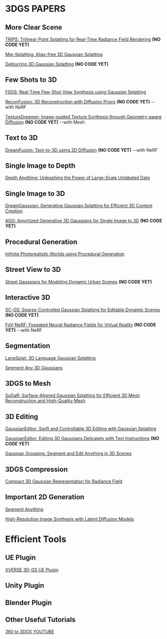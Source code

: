 # 3DGS PAPERS

## More Clear Scene
[TRIPS: Trilinear Point Splatting for Real-Time Radiance Field
Rendering](https://lfranke.github.io/trips/) **(NO CODE YET)**

[Mip-Splatting: Alias-free 3D Gaussian Splatting](https://niujinshuchong.github.io/mip-splatting/)

[Deblurring 3D Gaussian Splatting](https://benhenryl.github.io/Deblurring-3D-Gaussian-Splatting/) **(NO CODE YET)**



## Few Shots to 3D
[FSGS: Real-Time Few-Shot View Synthesis using Gaussian Splatting](https://zehaozhu.github.io/FSGS/)

[ReconFusion: 3D Reconstruction with Diffusion Priors](https://reconfusion.github.io/) **(NO CODE YET)** --with NeRF

[TextureDreamer: Image-guided Texture Synthesis through Geometry-aware Diffusion](https://texturedreamer.github.io/) **(NO CODE YET)** --with Mesh


## Text to 3D
[DreamFusion: Text-to-3D using 2D Diffusion](https://dreamfusion3d.github.io/) **(NO CODE YET)** --with NeRF

## Single Image to Depth
[Depth Anything: Unleashing the Power of Large-Scale Unlabeled Data](https://depth-anything.github.io/)

## Single Image to 3D
[DreamGaussian: Generative Gaussian Splatting for Efficient 3D Content Creation](https://dreamgaussian.github.io/)

[AGG: Amortized Generative 3D Gaussians for Single Image to 3D](https://ir1d.github.io/AGG/) **(NO CODE YET)**

## Procedural Generation 
[Infinite Photorealistic Worlds using Procedural Generation](https://infinigen.org/)

## Street View to 3D
[Street Gaussians for Modeling Dynamic Urban Scenes](https://zju3dv.github.io/street_gaussians/) **(NO CODE YET)**

## Interactive 3D
[SC-GS: Sparse-Controlled Gaussian Splatting for Editable Dynamic Scenes](https://yihua7.github.io/SC-GS-web/) **(NO CODE YET)** 

[FoV-NeRF: Foveated Neural Radiance Fields for Virtual Reality](https://ieeexplore.ieee.org/abstract/document/9872532)  **(NO CODE YET)** --with NeRF

## Segmentation
[LangSplat: 3D Language Gaussian Splatting](https://langsplat.github.io/)

[Segment Any 3D Gaussians](https://jumpat.github.io/SAGA/)

## 3DGS to Mesh
[SuGaR: Surface-Aligned Gaussian Splatting for Efficient 3D Mesh Reconstruction and High-Quality Mesh](https://anttwo.github.io/sugar/)

## 3D Editing
[GaussianEditor: Swift and Controllable 3D Editing with Gaussian Splatting](https://buaacyw.github.io/gaussian-editor/)

[GaussianEditor: Editing 3D Gaussians Delicately with Text Instructions](https://gaussianeditor.github.io/) **(NO CODE YET)** 

[Gaussian Grouping: Segment and Edit Anything in 3D Scenes](https://arxiv.org/abs/2312.00732)

## 3DGS Compression
[Compact 3D Gaussian Representation for Radiance Field](https://maincold2.github.io/c3dgs/)



## Important 2D Generation
[Segment Anything](https://segment-anything.com/)

[High-Resolution Image Synthesis with Latent Diffusion Models](https://arxiv.org/abs/2112.10752)

# Efficient Tools
## UE Plugin
[XVERSE 3D-GS UE Plugin](https://github.com/xverse-engine/XV3DGS-UEPlugin)

## Unity Plugin

## Blender Plugin


## Other Useful Tutorials
[360 to 3DGS YOUTUBE](https://www.youtube.com/watch?v=LQNBTvgljAw&t=245s)






